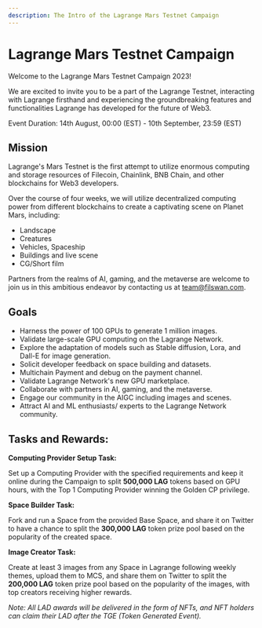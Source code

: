 ```yaml
---
description: The Intro of the Lagrange Mars Testnet Campaign
---
```


# Lagrange Mars Testnet Campaign

Welcome to the Lagrange Mars Testnet Campaign 2023! 

We are excited to invite you to be a part of the Lagrange Testnet, interacting with Lagrange firsthand and experiencing the groundbreaking features and functionalities Lagrange has developed for the future of Web3.

Event Duration: 14th August, 00:00 (EST) - 10th September, 23:59 (EST)

## Mission 

Lagrange's Mars Testnet is the first attempt to utilize enormous computing and storage resources of Filecoin, Chainlink, BNB Chain, and other blockchains for Web3 developers.

Over the course of four weeks, we will utilize decentralized computing power from different blockchains to create a captivating scene on Planet Mars, including:
- Landscape
- Creatures
- Vehicles, Spaceship
- Buildings and live scene
- CG/Short film

Partners from the realms of AI, gaming, and the metaverse are welcome to join us in this ambitious endeavor by contacting us at team@filswan.com.


## Goals

- Harness the power of 100 GPUs to generate 1 million images.
- Validate large-scale GPU computing on the Lagrange Network.
- Explore the adaptation of models such as Stable diffusion, Lora, and Dall-E for image generation.
- Solicit developer feedback on space building and datasets.
- Multichain Payment and debug on the payment channel.
- Validate Lagrange Network's new GPU marketplace.
- Collaborate with partners in AI, gaming, and the metaverse.
- Engage our community in the AIGC including images and scenes.
- Attract AI and ML enthusiasts/ experts to the Lagrange Network community.

## Tasks and Rewards:

**Computing Provider Setup Task:**

Set up a Computing Provider with the specified requirements and keep it online during the Campaign to split **500,000 LAG** tokens based on GPU hours, with the Top 1 Computing Provider winning the Golden CP privilege.

**Space Builder Task:**

Fork and run a Space from the provided Base Space, and share it on Twitter to have a chance to split the **300,000 LAG** token prize pool based on the popularity of the created space.

**Image Creator Task:**

Create at least 3 images from any Space in Lagrange following weekly themes, upload them to MCS, and share them on Twitter to split the **200,000 LAG** token prize pool based on the popularity of the images, with top creators receiving higher rewards.

*Note: All LAD awards will be delivered in the form of NFTs, and NFT holders can claim their LAD after the TGE (Token Generated Event).*
